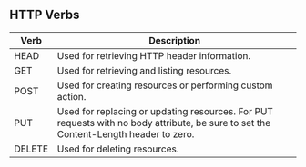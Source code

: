 <!-- HTTP VERBS -->
<h2 class="head-3 margin-top-xlarge padding-top-xlarge border-top margin-bottom-medium" id="http-verbs">HTTP Verbs</h2>

<table>
  <thead>
    <tr class="text-2">
      <th class="padding-medium">Verb</th>
      <th class="padding-medium">Description</th>
    </tr>
  </thead>

  <tbody>
    <tr class="text-2 border-bottom border--light-gray">
      <td class="text--navy">HEAD</td>
      <td>Used for retrieving HTTP header information.</td>
    </tr>
    <tr class="text-2 border-bottom border--light-gray">
      <td class="text--navy">GET</td>
      <td>Used for retrieving and listing resources.</td>
    </tr>
    <tr class="text-2 border-bottom border--light-gray">
      <td class="text--navy">POST</td>
      <td>Used for creating resources or performing custom action.</td>
    </tr>
    <tr class="text-2 border-bottom border--light-gray">
      <td class="text--navy">PUT</td>
      <td>Used for replacing or updating resources. For PUT requests with no body attribute, be sure to set the Content-Length header to zero.</td>
    </tr>
    <tr class="text-2 border-bottom border--light-gray">
      <td class="text--navy">DELETE</td>
      <td>Used for deleting resources.</td>
    </tr>
  </tbody>
</table>
